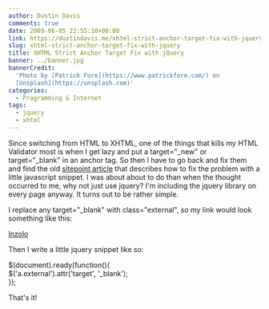 ```yaml
---
author: Dustin Davis
comments: true
date: 2009-06-05 22:55:10+00:00
link: https://dustindavis.me/xhtml-strict-anchor-target-fix-with-jquery/
slug: xhtml-strict-anchor-target-fix-with-jquery
title: XHTML Strict Anchor Target Fix with jQuery
banner: ../banner.jpg
bannerCredit:
  'Photo by [Patrick Fore](https://www.patrickfore.com/) on
  [Unsplash](https://unsplash.com)'
categories:
  - Programming & Internet
tags:
  - jquery
  - xhtml
---
```


Since switching from HTML to XHTML, one of the things that kills my HTML
Validator most is when I get lazy and put a target="\_new" or target="\_blank"
in an anchor tag. So then I have to go back and fix them and find the old
[sitepoint article](http://www.sitepoint.com/article/standards-compliant-world/3/)
that describes how to fix the problem with a little javascript snippet. I was
about about to do than when the thought occurred to me, why not just use jquery?
I'm including the jquery library on every page anyway. It turns out to be rather
simple.

I replace any target="\_blank" with class="external", so my link would look
something like this:

<a class="external" href="http://inzolo.com">Inzolo</a>

Then I write a little jquery snippet like so:

$(document).ready(function(){       
$('a.external').attr('target', '\_blank');  
});

That's it!
